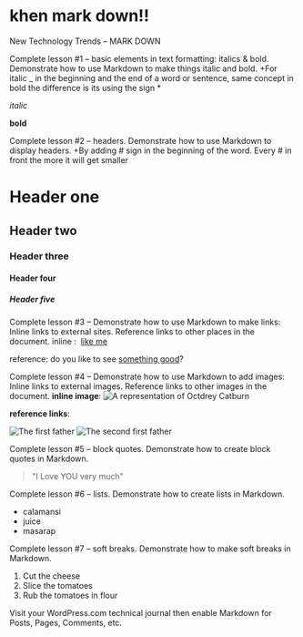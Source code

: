 # khen mark down!!

New Technology Trends – MARK DOWN



Complete lesson #1 – basic elements in text formatting: italics & bold. Demonstrate how to use Markdown to make things italic and bold.
+For italic _ in the beginning and the end of a word or sentence, same concept in bold the difference is its using the sign *

_italic_

**bold**



Complete lesson #2 – headers. Demonstrate how to use Markdown to display headers.
+By adding # sign in the beginning of the word. Every # in front the more it will get smaller

# Header one

## Header two

### Header three

#### Header four

##### Header five

Complete lesson #3 – Demonstrate how to use Markdown to make links:
Inline links to external sites.
Reference links to other places in the document.
inline :  [like me](www.facebook.com)

reference: do you like to see [something good][transmission]?

[transmission]:www.facebook.com



Complete lesson #4 – Demonstrate how to use Markdown to add images:
Inline links to external images.
Reference links to other images in the document.
**inline image**: ![A representation of Octdrey Catburn](http://octodex.github.com/images/octdrey-catburn.jpg)



**reference links**:

![The first father][First Father]
![The second first father][Second Father]


[First Father]:http://octodex.github.com/images/founding-father.jpg
[Second Father]:http://octodex.github.com/images/foundingfather_v2.png


Complete lesson #5 – block quotes. Demonstrate how to create block quotes in Markdown.
>"I Love YOU very much"



Complete lesson #6 – lists. Demonstrate how to create lists in Markdown.
* calamansi
* juice
* masarap



Complete lesson #7 – soft breaks. Demonstrate how to make soft breaks in Markdown.
1. Cut the cheese
2. Slice the tomatoes
3. Rub the tomatoes in flour



Visit your WordPress.com technical journal then enable Markdown for Posts, Pages, Comments, etc.

